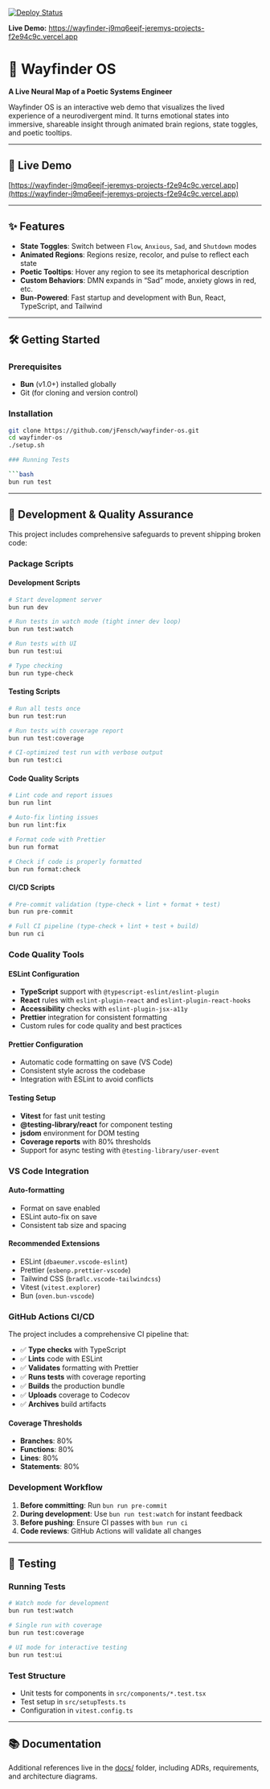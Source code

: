 [![Deploy Status](https://vercel.com/jFensch/wayfinder-os/badge.svg)](https://wayfinder-j9mq6eejf-jeremys-projects-f2e94c9c.vercel.app)

**Live Demo:** https://wayfinder-j9mq6eejf-jeremys-projects-f2e94c9c.vercel.app

# 🧠 Wayfinder OS

**A Live Neural Map of a Poetic Systems Engineer**

Wayfinder OS is an interactive web demo that visualizes the lived experience of a neurodivergent mind. It turns emotional states into immersive, shareable insight through animated brain regions, state toggles, and poetic tooltips.

---

## 🚀 Live Demo

[https://wayfinder-j9mq6eejf-jeremys-projects-f2e94c9c.vercel.app](https://wayfinder-j9mq6eejf-jeremys-projects-f2e94c9c.vercel.app)

---

## ✨ Features

- **State Toggles**: Switch between `Flow`, `Anxious`, `Sad`, and `Shutdown` modes  
- **Animated Regions**: Regions resize, recolor, and pulse to reflect each state  
- **Poetic Tooltips**: Hover any region to see its metaphorical description  
- **Custom Behaviors**: DMN expands in “Sad” mode, anxiety glows in red, etc.  
- **Bun-Powered**: Fast startup and development with Bun, React, TypeScript, and Tailwind  

---

## 🛠️ Getting Started

### Prerequisites

- **Bun** (v1.0+) installed globally  
- Git (for cloning and version control)  

### Installation

```bash
git clone https://github.com/jFensch/wayfinder-os.git
cd wayfinder-os
./setup.sh

### Running Tests

```bash
bun run test
```

---

## 🔧 Development & Quality Assurance

This project includes comprehensive safeguards to prevent shipping broken code:

### Package Scripts

#### Development Scripts
```bash
# Start development server
bun run dev

# Run tests in watch mode (tight inner dev loop)
bun run test:watch

# Run tests with UI
bun run test:ui

# Type checking
bun run type-check
```

#### Testing Scripts
```bash
# Run all tests once
bun run test:run

# Run tests with coverage report
bun run test:coverage

# CI-optimized test run with verbose output
bun run test:ci
```

#### Code Quality Scripts
```bash
# Lint code and report issues
bun run lint

# Auto-fix linting issues
bun run lint:fix

# Format code with Prettier
bun run format

# Check if code is properly formatted
bun run format:check
```

#### CI/CD Scripts
```bash
# Pre-commit validation (type-check + lint + format + test)
bun run pre-commit

# Full CI pipeline (type-check + lint + test + build)
bun run ci
```

### Code Quality Tools

#### ESLint Configuration
- **TypeScript** support with `@typescript-eslint/eslint-plugin`
- **React** rules with `eslint-plugin-react` and `eslint-plugin-react-hooks`
- **Accessibility** checks with `eslint-plugin-jsx-a11y`
- **Prettier** integration for consistent formatting
- Custom rules for code quality and best practices

#### Prettier Configuration
- Automatic code formatting on save (VS Code)
- Consistent style across the codebase
- Integration with ESLint to avoid conflicts

#### Testing Setup
- **Vitest** for fast unit testing
- **@testing-library/react** for component testing
- **jsdom** environment for DOM testing
- **Coverage reports** with 80% thresholds
- Support for async testing with `@testing-library/user-event`

### VS Code Integration

#### Auto-formatting
- Format on save enabled
- ESLint auto-fix on save
- Consistent tab size and spacing

#### Recommended Extensions
- ESLint (`dbaeumer.vscode-eslint`)
- Prettier (`esbenp.prettier-vscode`)
- Tailwind CSS (`bradlc.vscode-tailwindcss`)
- Vitest (`vitest.explorer`)
- Bun (`oven.bun-vscode`)

### GitHub Actions CI/CD

The project includes a comprehensive CI pipeline that:
- ✅ **Type checks** with TypeScript
- ✅ **Lints** code with ESLint
- ✅ **Validates** formatting with Prettier
- ✅ **Runs tests** with coverage reporting
- ✅ **Builds** the production bundle
- ✅ **Uploads** coverage to Codecov
- ✅ **Archives** build artifacts

#### Coverage Thresholds
- **Branches**: 80%
- **Functions**: 80%
- **Lines**: 80%
- **Statements**: 80%

### Development Workflow

1. **Before committing**: Run `bun run pre-commit`
2. **During development**: Use `bun run test:watch` for instant feedback
3. **Before pushing**: Ensure CI passes with `bun run ci`
4. **Code reviews**: GitHub Actions will validate all changes

---

## 🧪 Testing

### Running Tests

```bash
# Watch mode for development
bun run test:watch

# Single run with coverage
bun run test:coverage

# UI mode for interactive testing
bun run test:ui
```

### Test Structure
- Unit tests for components in `src/components/*.test.tsx`
- Test setup in `src/setupTests.ts`
- Configuration in `vitest.config.ts`

---

## 📚 Documentation

Additional references live in the [docs/](docs/) folder, including ADRs,
requirements, and architecture diagrams.
